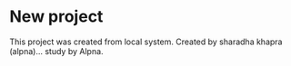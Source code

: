  # New project
 
 This project was created from local system.
 Created by sharadha khapra (alpna)...
 study by Alpna.